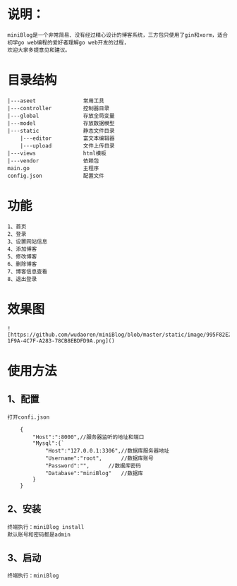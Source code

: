 # 说明：
	miniBlog是一个非常简易、没有经过精心设计的博客系统，三方包只使用了gin和xorm，适合初学go web编程的爱好者理解go web开发的过程，
	欢迎大家多提意见和建议。
# 目录结构
	|---aseet				常用工具
	|---controller			控制器目录
	|---global				存放全局变量
	|---model				存放数据模型
	|---static				静态文件目录
		|---editor			富文本编辑器
		|---upload			文件上传目录
	|---views				html模板
	|---vendor				依赖包
	main.go					主程序
	config.json				配置文件
	
# 功能
	1、首页
	2、登录
	3、设置网站信息
	4、添加博客
	5、修改博客
	6、删除博客
	7、博客信息查看
	8、退出登录
# 效果图
	![https://github.com/wudaoren/miniBlog/blob/master/static/image/995F82E2-1F9A-4C7F-A283-78CB8EBDFD9A.png]()
# 使用方法
## 1、配置
	打开confi.json
```
	{
		"Host":":8000",//服务器监听的地址和端口
		"Mysql":{`
			"Host":"127.0.0.1:3306",//数据库服务器地址
			"Username":"root",		//数据库账号
			"Password":"",		//数据库密码
			"Database":"miniBlog"	//数据库
		}
	}
```
## 2、安装
	终端执行：miniBlog install
	默认账号和密码都是admin
## 3、启动
	终端执行：miniBlog
	
	